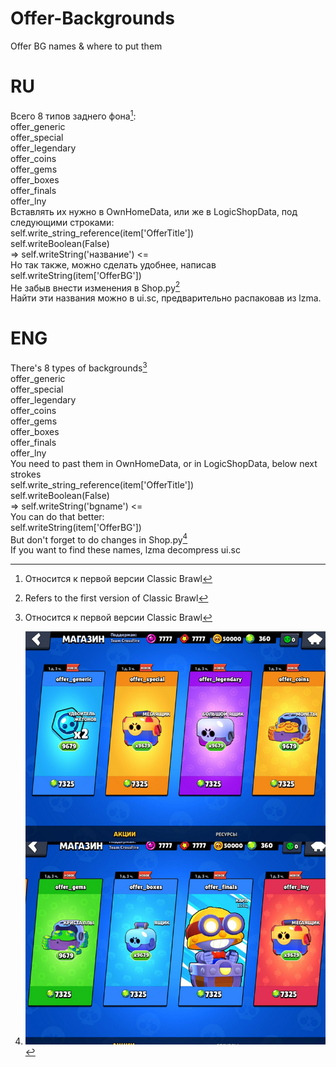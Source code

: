 # Offer-Backgrounds
Offer BG names &amp; where to put them



# RU
Всего 8 типов заднего фона[^1]:  
offer_generic  
offer_special  
offer_legendary  
offer_coins  
offer_gems  
offer_boxes  
offer_finals  
offer_lny  
Вставлять их нужно в OwnHomeData, или же в LogicShopData, под следующими строками:  
            self.write_string_reference(item['OfferTitle'])  
            self.writeBoolean(False)  
           => self.writeString('название') <=  
Но так также, можно сделать удобнее, написав   
            self.writeString(item['OfferBG'])  
Не забыв внести изменения в Shop.py[^2]  
Найти эти названия можно в ui.sc, предварительно распаковав из lzma.  


# ENG
There's 8 types of backgrounds[^1]  
offer_generic  
offer_special  
offer_legendary  
offer_coins  
offer_gems  
offer_boxes  
offer_finals  
offer_lny  
You need to past them in OwnHomeData, or in LogicShopData, below next strokes  
           self.write_string_reference(item['OfferTitle'])  
            self.writeBoolean(False)  
           => self.writeString('bgname') <=  
You can do that better:  
            self.writeString(item['OfferBG'])  
But don't forget to do changes in Shop.py[^3]  
If you want to find these names, lzma decompress ui.sc  
  
  
[^1]: Относится к первой версии Classic Brawl
[^2]: Refers to the first version of Classic Brawl    
[^3]: ![lol2](https://github.com/crossfireTeam/Offer-Backgrounds/blob/main/tutorial.jpg)

